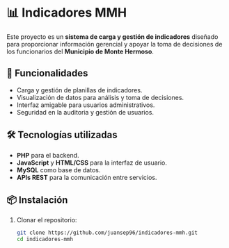 # 📊 Indicadores MMH

Este proyecto es un **sistema de carga y gestión de indicadores** diseñado para proporcionar información gerencial y apoyar la toma de decisiones de los funcionarios del **Municipio de Monte Hermoso**.

## 🚀 Funcionalidades

- Carga y gestión de planillas de indicadores.
- Visualización de datos para análisis y toma de decisiones.
- Interfaz amigable para usuarios administrativos.
- Seguridad en la auditoria y gestión de usuarios.

## 🛠️ Tecnologías utilizadas

- **PHP** para el backend.
- **JavaScript** y **HTML/CSS** para la interfaz de usuario.
- **MySQL** como base de datos.
- **APIs REST** para la comunicación entre servicios.

## 📦 Instalación

1. Clonar el repositorio:
   ```bash
   git clone https://github.com/juansep96/indicadores-mmh.git
   cd indicadores-mmh
